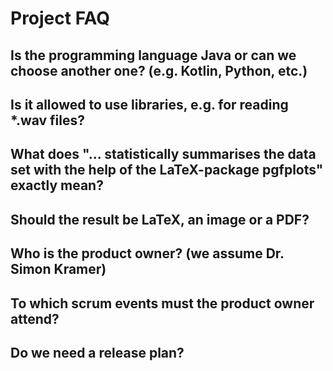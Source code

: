 # Project FAQ

## Is the programming language Java or can we choose another one? (e.g. Kotlin, Python, etc.)

## Is it allowed to use libraries, e.g. for reading *.wav files?

## What does "... statistically summarises the data set with the help of the LaTeX-package pgfplots" exactly mean?

## Should the result be LaTeX, an image or a PDF?

## Who is the product owner? (we assume Dr. Simon Kramer)

## To which scrum events must the product owner attend?

## Do we need a release plan?

